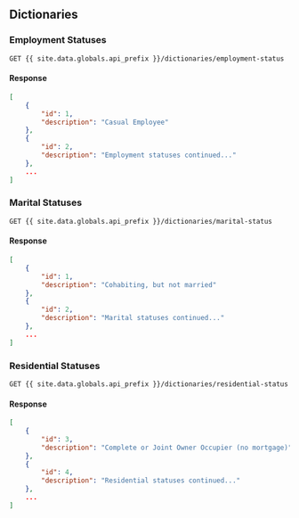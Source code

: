 ## Dictionaries

### Employment Statuses

```
GET {{ site.data.globals.api_prefix }}/dictionaries/employment-status
```

#### Response

```json
[
    {
        "id": 1,
        "description": "Casual Employee"
    },
    {
        "id": 2,
        "description": "Employment statuses continued..."
    },
    ...
]
```

### Marital Statuses

```
GET {{ site.data.globals.api_prefix }}/dictionaries/marital-status
```

#### Response

```json
[
    {
        "id": 1,
        "description": "Cohabiting, but not married"
    },
    {
        "id": 2,
        "description": "Marital statuses continued..."
    },
    ...
]
```

### Residential Statuses

```
GET {{ site.data.globals.api_prefix }}/dictionaries/residential-status
```

#### Response

```json
[
    {
        "id": 3,
        "description": "Complete or Joint Owner Occupier (no mortgage)"
    },
    {
        "id": 4,
        "description": "Residential statuses continued..."
    },
    ...
]
```
